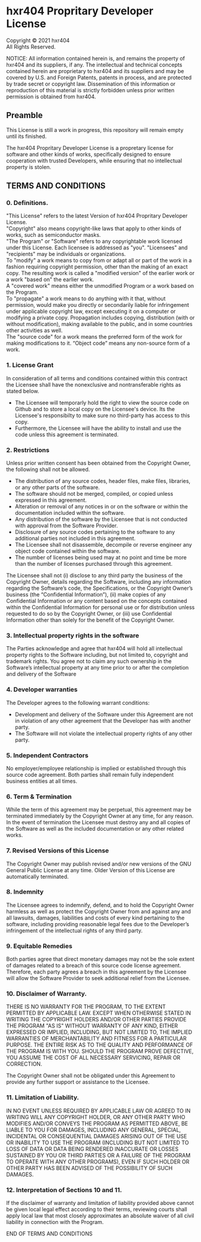 # hxr404 Propritary Developer License
Copyright © 2021 hxr404<br>
All Rights Reserved.<br>

NOTICE:  All information contained herein is, and remains
the property of hxr404 and its suppliers,
if any.  The intellectual and technical concepts contained
herein are proprietary to hxr404
and its suppliers and may be covered by U.S. and Foreign Patents,
patents in process, and are protected by trade secret or copyright law.
Dissemination of this information or reproduction of this material
is strictly forbidden unless prior written permission is obtained
from hxr404.


## Preamble

This License is still a work in progress, this repository will remain empty until its finished.

The hxr404 Propritary Developer License is a propretary license for software and other kinds of works, specifically designed to ensure cooperation with trusted Developers, while ensuring that no intellectual property is stolen.

## TERMS AND CONDITIONS

### 0. Definitions.
"This License" refers to the latest Version of hxr404 Propritary Developer License.<br>
"Copyright" also means copyright-like laws that apply to other kinds of works, such as semiconductor masks.<br>
"The Program" or "Software" refers to any copyrightable work licensed under this License. Each licensee is addressed as "you". "Licensees" and "recipients" may be individuals or organizations.<br>
To "modify" a work means to copy from or adapt all or part of the work in a fashion requiring copyright permission, other than the making of an exact copy. The resulting work is called a "modified version" of the earlier work or a work "based on" the earlier work.<br>
A "covered work" means either the unmodified Program or a work based on the Program.<br>
To "propagate" a work means to do anything with it that, without permission, would make you directly or secondarily liable for infringement under applicable copyright law, except executing it on a computer or modifying a private copy. Propagation includes copying, distribution (with or without modification), making available to the public, and in some countries other activities as well.<br>
The "source code" for a work means the preferred form of the work for making modifications to it. “Object code” means any non-source form of a work.<br>


### 1. License Grant
In consideration of all terms and conditions contained within this contract the Licensee shall have the nonexclusive and nontransferable rights as stated below.
* The Licensee will temporarly hold the right to view the source code on Github and to store a local copy on the Licensee's device. Its the Licensee's responsibilty to make sure no third-party has access to this copy.
* Furthermore, the Licensee will have the ability to install and use the code unless this agreement is terminated.


### 2. Restrictions
Unless prior written consent has been obtained from the Copyright Owner, the following shall not be allowed.

- The distribution of any source codes, header files, make files, libraries, or any other parts of the software.
- The software should not be merged, compiled, or copied unless expressed in this agreement.
- Alteration or removal of any notices in or on the software or within the documentation included within the software.
- Any distribution of the software by the Licensee that is not conducted with approval from the Software Provider.
- Disclosure of any source codes pertaining to the software to any additional parties not included in this agreement.
- The Licensee shall not disassemble, decompile or reverse engineer any object code contained within the software.
- The number of licenses being used may at no point and time be more than the number of licenses purchased through this agreement.

The Licensee shall not (i) disclose to any third party the business of the Copyright Owner, details regarding the Software, including any information regarding the Software’s code, the Specifications, or the Copyright Owner’s business (the “Confidential Information”), (ii) make copies of any Confidential Information or any content based on the concepts contained within the Confidential Information for personal use or for distribution unless requested to do so by the Copyright Owner, or (iii) use Confidential Information other than solely for the benefit of the Copyright Owner.


### 3. Intellectual property rights in the software
The Parties acknowledge and agree that hxr404 will hold all intellectual property rights to the Software including, but not limited to, copyright and trademark rights. You agree not to claim any such ownership in the Software’s intellectual property at any time prior to or after the completion and delivery of the Software


### 4. Developer warranties
The Developer agrees to the following warrant conditions:
* Development and delivery of the Software under this Agreement are not in violation of any other agreement that the Developer has with another party.
* The Software will not violate the intellectual property rights of any other party.


### 5. Independent Contractors
No employer/employee relationship is implied or established through this source code agreement.
Both parties shall remain fully independent business entities at all times.


### 6. Term & Termination
While the term of this agreement may be perpetual, this agreement may be terminated immediately by the Copyright Owner at any time, for any reason.
In the event of termination the Licensee must destroy any and all copies of the Software as well as the included documentation or any other related works.


### 7. Revised Versions of this License
The Copyright Owner may publish revised and/or new versions of the GNU General Public License at any time.
Older Version of this License are automatically terminated.


### 8. Indemnity
The Licensee agrees to indemnify, defend, and to hold the Copyright Owner harmless as well as protect the Copyright Owner from and against any and all lawsuits, damages, liabilities and costs of every kind pertaining to the software, including providing reasonable legal fees due to the Developer’s infringement of the intellectual rights of any third party.


### 9. Equitable Remedies
Both parties agree that direct monetary damages may not be the sole extent of damages related to a breach of this source code license agreement.
Therefore, each party agrees a breach in this agreement by the Licensee will allow the Software Provider to seek additional relief from the Licensee.


### 10. Disclaimer of Warranty.
THERE IS NO WARRANTY FOR THE PROGRAM, TO THE EXTENT PERMITTED BY APPLICABLE LAW. EXCEPT WHEN OTHERWISE STATED IN WRITING THE COPYRIGHT HOLDERS AND/OR OTHER PARTIES PROVIDE THE PROGRAM "AS IS" WITHOUT WARRANTY OF ANY KIND, EITHER EXPRESSED OR IMPLIED, INCLUDING, BUT NOT LIMITED TO, THE IMPLIED WARRANTIES OF MERCHANTABILITY AND FITNESS FOR A PARTICULAR PURPOSE. THE ENTIRE RISK AS TO THE QUALITY AND PERFORMANCE OF THE PROGRAM IS WITH YOU. SHOULD THE PROGRAM PROVE DEFECTIVE, YOU ASSUME THE COST OF ALL NECESSARY SERVICING, REPAIR OR CORRECTION.

The Copyright Owner shall not be obligated under this Agreement to provide any further support or assistance to the Licensee.


### 11. Limitation of Liability.
IN NO EVENT UNLESS REQUIRED BY APPLICABLE LAW OR AGREED TO IN WRITING WILL ANY COPYRIGHT HOLDER, OR ANY OTHER PARTY WHO MODIFIES AND/OR CONVEYS THE PROGRAM AS PERMITTED ABOVE, BE LIABLE TO YOU FOR DAMAGES, INCLUDING ANY GENERAL, SPECIAL, INCIDENTAL OR CONSEQUENTIAL DAMAGES ARISING OUT OF THE USE OR INABILITY TO USE THE PROGRAM (INCLUDING BUT NOT LIMITED TO LOSS OF DATA OR DATA BEING RENDERED INACCURATE OR LOSSES SUSTAINED BY YOU OR THIRD PARTIES OR A FAILURE OF THE PROGRAM TO OPERATE WITH ANY OTHER PROGRAMS), EVEN IF SUCH HOLDER OR OTHER PARTY HAS BEEN ADVISED OF THE POSSIBILITY OF SUCH DAMAGES.


### 12. Interpretation of Sections 10 and 11.
If the disclaimer of warranty and limitation of liability provided above cannot be given local legal effect according to their terms, reviewing courts shall apply local law that most closely approximates an absolute waiver of all civil liability in connection with the Program.

END OF TERMS AND CONDITIONS

